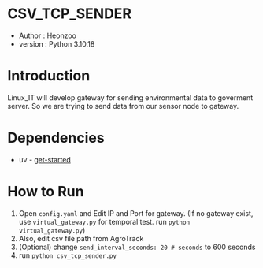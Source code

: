 # CSV_TCP_SENDER
* Author : Heonzoo
* version : Python 3.10.18

# Introduction
Linux_IT will develop gateway for sending environmental data to goverment server. So we are trying to send data from our sensor node to gateway.

# Dependencies
* uv - [get-started](https://docs.astral.sh/uv/getting-started/installation/)


# How to Run
1. Open `config.yaml` and Edit IP and Port for gateway. (If no gateway exist, use `virtual_gateway.py` for temporal test. run `python virtual_gateway.py`)
1. Also, edit csv file path from AgroTrack
1. (Optional) change `send_interval_seconds: 20 # seconds` to 600 seconds
1. run `python csv_tcp_sender.py`